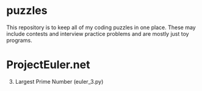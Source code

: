 puzzles
=======
This repository is to keep all of my coding puzzles in one place. These may include contests and interview practice problems and are mostly just toy programs.

ProjectEuler.net
================

3) Largest Prime Number (euler_3.py)
   
